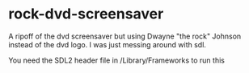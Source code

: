# rock-dvd-screensaver
A ripoff of the dvd screensaver but using Dwayne "the rock" Johnson instead of the dvd logo. I was just messing around with sdl.

You need the SDL2 header file in /Library/Frameworks to run this
